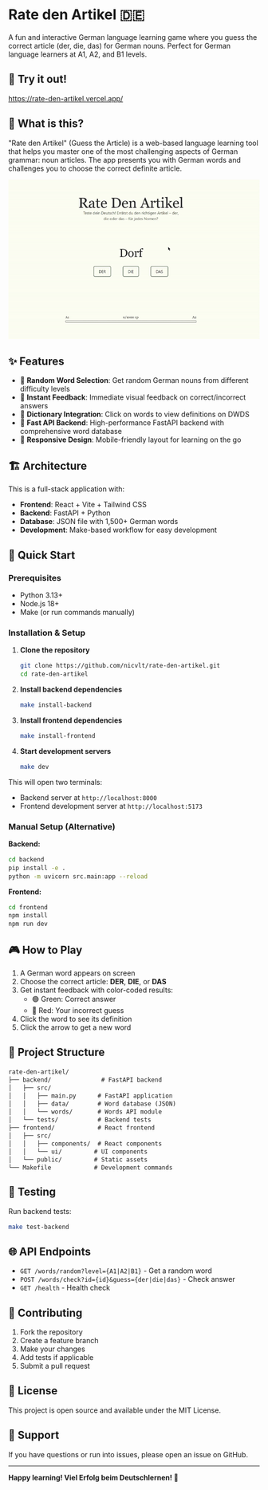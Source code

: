 # Rate den Artikel 🇩🇪

A fun and interactive German language learning game where you guess the correct article (der, die, das) for German nouns. Perfect for German language learners at A1, A2, and B1 levels.

## 🎉 Try it out!

https://rate-den-artikel.vercel.app/

## 🎯 What is this?

"Rate den Artikel" (Guess the Article) is a web-based language learning tool that helps you master one of the most challenging aspects of German grammar: noun articles. The app presents you with German words and challenges you to choose the correct definite article.

![Demo GIF](assets/demo.gif)

## ✨ Features

- 🎲 **Random Word Selection**: Get random German nouns from different difficulty levels
- 🎯 **Instant Feedback**: Immediate visual feedback on correct/incorrect answers
- 🔗 **Dictionary Integration**: Click on words to view definitions on DWDS
- 🚀 **Fast API Backend**: High-performance FastAPI backend with comprehensive word database
- 🎨 **Responsive Design**: Mobile-friendly layout for learning on the go

## 🏗️ Architecture

This is a full-stack application with:

- **Frontend**: React + Vite + Tailwind CSS
- **Backend**: FastAPI + Python
- **Database**: JSON file with 1,500+ German words
- **Development**: Make-based workflow for easy development

## 🚀 Quick Start

### Prerequisites

- Python 3.13+
- Node.js 18+
- Make (or run commands manually)

### Installation & Setup

1. **Clone the repository**
   ```bash
   git clone https://github.com/nicvlt/rate-den-artikel.git
   cd rate-den-artikel
   ```

2. **Install backend dependencies**
   ```bash
   make install-backend
   ```

3. **Install frontend dependencies**
   ```bash
   make install-frontend
   ```

4. **Start development servers**
   ```bash
   make dev
   ```

This will open two terminals:
- Backend server at `http://localhost:8000`
- Frontend development server at `http://localhost:5173`

### Manual Setup (Alternative)

**Backend:**
```bash
cd backend
pip install -e .
python -m uvicorn src.main:app --reload
```

**Frontend:**
```bash
cd frontend
npm install
npm run dev
```

## 🎮 How to Play

1. A German word appears on screen
2. Choose the correct article: **DER**, **DIE**, or **DAS**
3. Get instant feedback with color-coded results:
   - 🟢 Green: Correct answer
   - 🔴 Red: Your incorrect guess
4. Click the word to see its definition
5. Click the arrow to get a new word

## 📁 Project Structure

```
rate-den-artikel/
├── backend/              # FastAPI backend
│   ├── src/
│   │   ├── main.py      # FastAPI application
│   │   ├── data/        # Word database (JSON)
│   │   └── words/       # Words API module
│   └── tests/           # Backend tests
├── frontend/            # React frontend
│   ├── src/
│   │   ├── components/  # React components
│   │   └── ui/         # UI components
│   └── public/         # Static assets
└── Makefile            # Development commands
```

## 🧪 Testing

Run backend tests:
```bash
make test-backend
```

## 🌐 API Endpoints

- `GET /words/random?level={A1|A2|B1}` - Get a random word
- `POST /words/check?id={id}&guess={der|die|das}` - Check answer
- `GET /health` - Health check

## 🤝 Contributing

1. Fork the repository
2. Create a feature branch
3. Make your changes
4. Add tests if applicable
5. Submit a pull request

## 📄 License

This project is open source and available under the MIT License.

## 🙋 Support

If you have questions or run into issues, please open an issue on GitHub.

---

**Happy learning! Viel Erfolg beim Deutschlernen! 🎉**